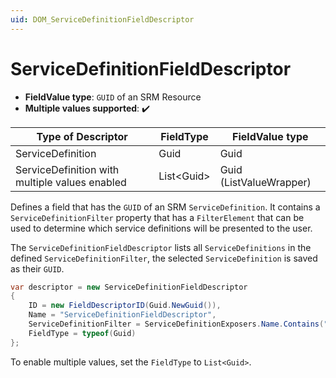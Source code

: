 ```yaml
---
uid: DOM_ServiceDefinitionFieldDescriptor
---
```


# ServiceDefinitionFieldDescriptor

- **FieldValue type**: `GUID` of an SRM Resource
- **Multiple values supported**: :heavy_check_mark:

| Type of Descriptor | FieldType | FieldValue type |
|--------------------|-----------|-----------------|
| ServiceDefinition | Guid | Guid |
| ServiceDefinition with multiple values enabled| List\<Guid\> | Guid (ListValueWrapper) |

Defines a field that has the `GUID` of an SRM `ServiceDefinition`. It contains a `ServiceDefinitionFilter` property that has a `FilterElement` that can be used to determine which service definitions will be presented to the user.

The `ServiceDefinitionFieldDescriptor` lists all `ServiceDefinitions` in the defined `ServiceDefinitionFilter`, the selected `ServiceDefinition` is saved as their `GUID`.

```csharp
var descriptor = new ServiceDefinitionFieldDescriptor
{
    ID = new FieldDescriptorID(Guid.NewGuid()),
    Name = "ServiceDefinitionFieldDescriptor",
    ServiceDefinitionFilter = ServiceDefinitionExposers.Name.Contains("example"),
    FieldType = typeof(Guid)
};
```

To enable multiple values, set the `FieldType` to `List<Guid>`.